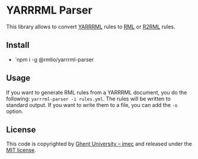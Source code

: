 # YARRRML Parser

This library allows to convert [YARRRML](https://w3id.org/yarrrml) rules to [RML](http://rml.io) or [R2RML](https://www.w3.org/TR/r2rml/) rules.

## Install

- `npm i -g @rmlio/yarrrml-parser

## Usage

If you want to generate RML rules from a YARRRML document, you do the following: `yarrrml-parser -i rules.yml`.
The rules will be written to standard output.
If you want to write them to a file, you can add the `-o` option.

## License
This code is copyrighted by [Ghent University – imec](http://idlab.ugent.be/) and released under the [MIT license](http://opensource.org/licenses/MIT).

